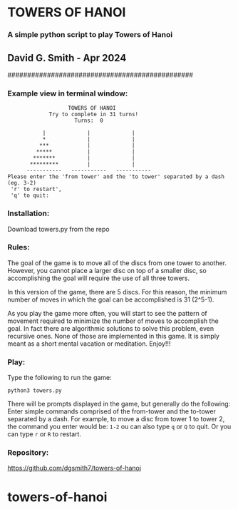 # TOWERS OF HANOI

### A simple python script to play Towers of Hanoi

## David G. Smith - Apr 2024

###############################################

### Example view in terminal window:

```
                   TOWERS OF HANOI
             Try to complete in 31 turns!
                     Turns:  0

           |             |             |
           *             |             |
          ***            |             |
         *****           |             |
        *******          |             |
       *********         |             |
      -----------   -----------   -----------
Please enter the 'from tower' and the 'to tower' separated by a dash (eg. 3-2)
 'r' to restart',
 'q' to quit:
```

### Installation:

Download towers.py from the repo

### Rules:

The goal of the game is to move all of the discs from one tower to another. However, you cannot place a larger disc on top of a smaller disc, so accomplishing the goal will require the use of all three towers.

In this version of the game, there are 5 discs. For this reason, the minimum number of moves in which the goal can be accomplished is 31 (2^5-1).

As you play the game more often, you will start to see the pattern of movement required to minimize the number of moves to accomplish the goal. In fact there are algorithmic solutions to solve this problem, even recursive ones. None of those are implemented in this game. It is simply meant as a short mental vacation or meditation. Enjoy!!!

### Play:

Type the following to run the game:

```
python3 towers.py
```

There will be prompts displayed in the game, but generally do the following:
Enter simple commands comprised of the from-tower and the to-tower separated by a dash. For example, to move a disc from tower 1 to tower 2, the command you enter would be: `1-2`
ou can also type `q` or `Q` to quit.
Or you can type `r` or `R` to restart.

### Repository:

https://github.com/dgsmith7/towers-of-hanoi

# towers-of-hanoi
